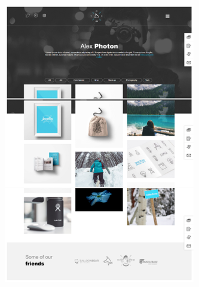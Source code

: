 <img src="images/screenshot-mozaicgrid.netlify.com-2019.01.24-11-15-34.png">
<img src="images/screenshot-mozaicgrid.netlify.com-2019.01.24-11-16-29.png">
<img src="images/screenshot-mozaicgrid.netlify.com-2019.01.24-11-17-25.png">
<a href="https://mozaicgrid.netlify.com/">
